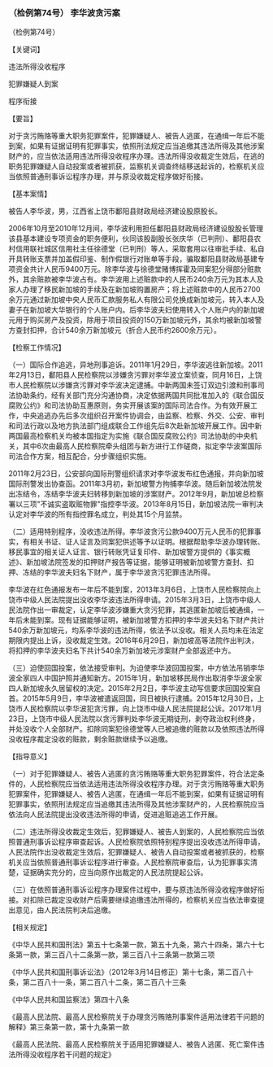 ### （检例第74号） 李华波贪污案

（检例第74号）

【关键词】

违法所得没收程序

犯罪嫌疑人到案

程序衔接

【要旨】

对于贪污贿赂等重大职务犯罪案件，犯罪嫌疑人、被告人逃匿，在通缉一年后不能到案，如果有证据证明有犯罪事实，依照刑法规定应当追缴其违法所得及其他涉案财产的，应当依法适用违法所得没收程序办理。违法所得没收裁定生效后，在逃的职务犯罪嫌疑人自动投案或者被抓获，监察机关调查终结移送起诉的，检察机关应当依照普通刑事诉讼程序办理，并与原没收裁定程序做好衔接。

【基本案情】

被告人李华波，男，江西省上饶市鄱阳县财政局经济建设股原股长。

2006年10月至2010年12月间，李华波利用担任鄱阳县财政局经济建设股股长管理该县基本建设专项资金的职务便利，伙同该股副股长张庆华（已判刑）、鄱阳县农村信用联社城区信用社主任徐德堂（已判刑）等人，采取套用以往审批手续、私自开具转账支票并加盖假印鉴、制作假银行对账单等手段，骗取鄱阳县财政局基建专项资金共计人民币9400万元。除李华波与徐德堂赌博挥霍及同案犯分得部分赃款外，其余赃款被李华波占有。李华波用上述赃款中的人民币240余万元为其本人及家人办理了移民新加坡的手续及在新加坡购置房产；将上述赃款中的人民币2700余万元通过新加坡中央人民币汇款服务私人有限公司兑换成新加坡元，转入本人及妻子在新加坡大华银行的个人账户内。后李华波夫妇使用转入个人账户内的新加坡元用于购买房产及投资，除用于项目投资的150万新加坡元外，其余均被新加坡警方查封扣押，合计540余万新加坡元（折合人民币约2600余万元）。

【检察工作情况】

（一）国际合作追逃，异地刑事追诉。2011年1月29日，李华波逃往新加坡。2011年2月13日，鄱阳县人民检察院以涉嫌贪污罪对李华波立案侦查，同月16日，上饶市人民检察院以涉嫌贪污罪对李华波决定逮捕。中新两国未签订双边引渡和刑事司法协助条约，经有关部门充分沟通协商，决定依据两国共同批准加入的《联合国反腐败公约》和司法协助互惠原则，务实开展该案的国际司法合作。为有效开展工作，中央追逃办先后多次组织召开案件协调会，由监察、检察、外交、公安、审判和司法行政以及地方执法部门组成联合工作组先后8次赴新加坡开展工作。因中新两国最高检察机关均被本国指定为实施《联合国反腐败公约》司法协助的中央机关，其中6次由最高人民检察院牵头组团与新方进行工作磋商，拟定李华波案国际司法合作方案，相互配合，分步骤组织实施。

2011年2月23日，公安部向国际刑警组织请求对李华波发布红色通报，并向新加坡国际刑警发出协查函。2011年3月初，新加坡警方拘捕李华波。随后新加坡法院发出冻结令，冻结李华波夫妇转移到新加坡的涉案财产。2012年9月，新加坡总检察署以三项"不诚实盗取赃物罪"指控李华波。2013年8月15日，新加坡法院一审判决认定对李华波的所有指控罪名成立，判处其15个月监禁。

（二）适用特别程序，没收违法所得。李华波贪污公款9400万元人民币的犯罪事实，有相关书证、证人证言及同案犯供述等予以证明。根据帮助李华波办理转账、移民事宜的相关证人证言、银行转账凭证复印件、新加坡警方提供的《事实概述》、新加坡法院签发的扣押财产报告等证据，能够证明被新加坡警方查封、扣押、冻结的李华波夫妇名下财产，属于李华波贪污犯罪违法所得。

李华波在红色通报发布一年后不能到案，2013年3月6日，上饶市人民检察院向上饶市中级人民法院提出没收李华波违法所得申请。2015年3月3日，上饶市中级人民法院作出一审裁定，认定李华波涉嫌重大贪污犯罪，其逃匿新加坡后被通缉，一年后未能到案。现有证据能够证明，被新加坡警方扣押的李华波夫妇名下财产共计540余万新加坡元，均系李华波的违法所得，依法予以没收。相关人员均未在法定期限内提出上诉，没收裁定生效。2016年6月29日，新加坡高等法院作出判决，将扣押的李华波夫妇名下共计540余万新加坡元涉案财产全部返还中方。

（三）迫使回国投案，依法接受审判。为迫使李华波回国投案，中方依法吊销李华波全家四人中国护照并通知新方。2015年1月，新加坡移民局作出取消李华波全家四人新加坡永久居留权的决定。2015年2月2日，李华波主动写信要求回国投案自首。2015年5月9日，李华波被遣返回国，同日被执行逮捕。2015年12月30日，上饶市人民检察院以李华波犯贪污罪，向上饶市中级人民法院提起公诉。2017年1月23日，上饶市中级人民法院以贪污罪判处李华波无期徒刑，剥夺政治权利终身，并处没收个人全部财产。扣除同案犯徐德堂等人已被追缴的赃款以及依照违法所得没收程序裁定没收的赃款，剩余赃款继续予以追缴。

【指导意义】

（一）对于犯罪嫌疑人、被告人逃匿的贪污贿赂等重大职务犯罪案件，符合法定条件的，人民检察院应当依法适用违法所得没收程序办理。对于贪污贿赂等重大职务犯罪案件，犯罪嫌疑人、被告人逃匿，在通缉一年后不能到案，如果有证据证明有犯罪事实，依照刑法规定应当追缴其违法所得及其他涉案财产的，人民检察院应当依法向人民法院提出没收违法所得的申请，促进追赃追逃工作开展。

（二）违法所得没收裁定生效后，犯罪嫌疑人、被告人到案的，人民检察院应当依照普通刑事诉讼程序审查起诉。人民检察院依照特别程序提出没收违法所得申请，人民法院作出没收裁定生效后，犯罪嫌疑人、被告人自动投案或者被抓获的，检察机关应当依照普通刑事诉讼程序进行审查。人民检察院审查后，认为犯罪事实清楚，证据确实充分的，应当向原作出裁定的人民法院提起公诉。

（三）在依照普通刑事诉讼程序办理案件过程中，要与原违法所得没收程序做好衔接。对扣除已裁定没收财产后需要继续追缴违法所得的，检察机关应当依法审查提出意见，由人民法院判决后追缴。

【相关规定】

《中华人民共和国刑法》第五十七条第一款，第五十九条，第六十四条，第六十七条第一款，第三百八十二条第一款，第三百八十三条第一款第三项

《中华人民共和国刑事诉讼法》（2012年3月14日修正）第十七条，第二百八十条，第二百八十一条，第二百八十二条，第二百八十三条

《中华人民共和国监察法》第四十八条

《最高人民法院、最高人民检察院关于办理贪污贿赂刑事案件适用法律若干问题的解释》第三条第一款，第十九条第一款

《最高人民法院、最高人民检察院关于适用犯罪嫌疑人、被告人逃匿、死亡案件违法所得没收程序若干问题的规定》
